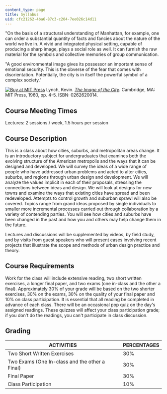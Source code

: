 ```yaml
---
content_type: page
title: Syllabus
uid: cfc21262-4ba6-87c3-c204-7ee026c14d11
---
```


"On the basis of a structural understanding of Manhattan, for example, one can order a substantial quantity of facts and fancies about the nature of the world we live in. A vivid and integrated physical setting, capable of producing a sharp image, plays a social role as well. It can furnish the raw material for the symbols and collective memories of group communication.

"A good environmental image gives its possessor an important sense of emotional security. This is the obverse of the fear that comes with disorientation. Potentially, the city is in itself the powerful symbol of a complex society."

[![Buy at MIT Press](/images/mp_logo.gif)](https://mitpress.mit.edu/books/image-city) Lynch, Kevin. [_The Image of the City_](https://mitpress.mit.edu/books/image-city). Cambridge, MA: MIT Press, 1960, pp. 4-5. ISBN: 0262620014.

Course Meeting Times
--------------------

Lectures: 2 sessions / week, 1.5 hours per session

Course Description
------------------

This is a class about how cities, suburbs, and metropolitan areas change. It is an introductory subject for undergraduates that examines both the evolving structure of the American metropolis and the ways that it can be designed and developed. We will survey the ideas of a wide range of people who have addressed urban problems and acted to alter cities, suburbs, and regions through urban design and development. We will analyze the values implicit in each of their proposals, stressing the connections between ideas and design. We will look at designs for new towns and examine the ways that existing cities have spread and been redeveloped. Attempts to control growth and suburban sprawl will also be covered. Topics range from grand ideas proposed by single individuals to smaller more incremental processes carried out through collaboration by a variety of contending parties. You will see how cities and suburbs have been changed in the past and how you and others may help change them in the future.

Lectures and discussions will be supplemented by videos, by field study, and by visits from guest speakers who will present cases involving recent projects that illustrate the scope and methods of urban design practice and theory.

Course Requirements
-------------------

Work for the class will include extensive reading, two short written exercises, a longer final paper, and two exams (one in-class and the other a final). Approximately 30% of your grade will be based on the two shorter exercises, 30% on the exams, 30% on the quality of your final paper and 10% on class participation. It is essential that all reading be completed in advance of each class. There will be an occasional pop quiz on the day's assigned readings. These quizzes will affect your class participation grade; if you don't do the readings, you can't participate in class discussion.

Grading
-------

| ACTIVITIES | PERCENTAGES |
| --- | --- |
| Two Short Written Exercises | 30% |
| Two Exams (One In-class and the other a Final) | 30% |
| Final Paper | 30% |
| Class Participation | 10%